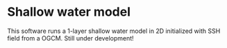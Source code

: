 # Shallow water model

This software runs a 1-layer shallow water model in 2D initialized with SSH field from a OGCM. Still under development!
